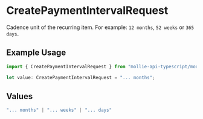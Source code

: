 # CreatePaymentIntervalRequest

Cadence unit of the recurring item. For example: `12 months`, `52 weeks` or `365 days`.

## Example Usage

```typescript
import { CreatePaymentIntervalRequest } from "mollie-api-typescript/models/operations";

let value: CreatePaymentIntervalRequest = "... months";
```

## Values

```typescript
"... months" | "... weeks" | "... days"
```